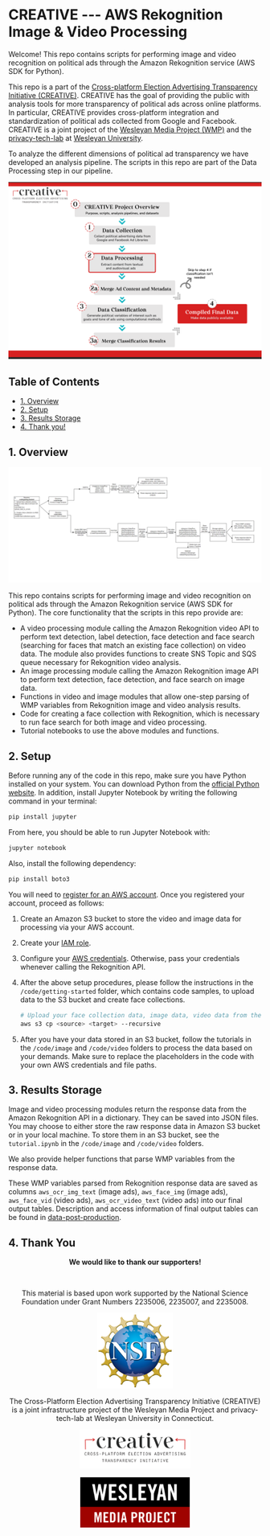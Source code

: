 # CREATIVE --- AWS Rekognition Image & Video Processing

Welcome! This repo contains scripts for performing image and video recognition on political ads through the Amazon Rekognition service (AWS SDK for Python).

This repo is a part of the [Cross-platform Election Advertising Transparency Initiative (CREATIVE)](https://www.creativewmp.com/). CREATIVE has the goal of providing the public with analysis tools for more transparency of political ads across online platforms. In particular, CREATIVE provides cross-platform integration and standardization of political ads collected from Google and Facebook. CREATIVE is a joint project of the [Wesleyan Media Project (WMP)](https://mediaproject.wesleyan.edu/) and the [privacy-tech-lab](https://privacytechlab.org/) at [Wesleyan University](https://www.wesleyan.edu).

To analyze the different dimensions of political ad transparency we have developed an analysis pipeline. The scripts in this repo are part of the Data Processing step in our pipeline.

![A picture of the repo pipeline](CREATIVE_step2_032524.png)

## Table of Contents

- [1. Overview](#1-overview)
- [2. Setup](#2-setup)
- [3. Results Storage](#3-results-storage)
- [4. Thank you!](#4-thank-you)

## 1. Overview

![rekognition-pipeline](rekognition-pipeline.png)

This repo contains scripts for performing image and video recognition on political ads through the Amazon Rekognition service (AWS SDK for Python). The core functionality that the scripts in this repo provide are:

- A video processing module calling the Amazon Rekognition video API to perform text detection, label detection, face detection and face search (searching for faces that match an existing face collection) on video data. The module also provides functions to create SNS Topic and SQS queue necessary for Rekognition video analysis.
- An image processing module calling the Amazon Rekognition image API to perform text detection, face detection, and face search on image data.
- Functions in video and image modules that allow one-step parsing of WMP variables from Rekognition image and video analysis results.
- Code for creating a face collection with Rekognition, which is necessary to run face search for both image and video processing.
- Tutorial notebooks to use the above modules and functions.

## 2. Setup

Before running any of the code in this repo, make sure you have Python installed on your system. You can download Python from the [official Python website](https://www.python.org/downloads/). In addition, install Jupyter Notebook by writing the following command in your terminal:

```bash
pip install jupyter
```

From here, you should be able to run Jupyter Notebook with:

```bash
jupyter notebook
```

Also, install the following dependency:

```bash
pip install boto3
```

You will need to [register for an AWS account](https://aws.amazon.com/). Once you registered your account, proceed as follows:

1. Create an Amazon S3 bucket to store the video and image data for processing via your AWS account.

2. Create your [IAM role](https://docs.aws.amazon.com/IAM/latest/UserGuide/id_roles.html).

3. Configure your [AWS credentials](https://docs.aws.amazon.com/cli/latest/userguide/cli-chap-configure.html). Otherwise, pass your credentials whenever calling the Rekognition API.

4. After the above setup procedures, please follow the instructions in the `/code/getting-started` folder, which contains code samples, to upload data to the S3 bucket and create face collections.

   ```bash
   # Upload your face collection data, image data, video data from their local paths to respective Amazon S3 bucket destinations
   aws s3 cp <source> <target> --recursive
   ```

5. After you have your data stored in an S3 bucket, follow the tutorials in the `/code/image` and `/code/video` folders to process the data based on your demands. Make sure to replace the placeholders in the code with your own AWS credentials and file paths.

## 3. Results Storage

Image and video processing modules return the response data from the Amazon Rekognition API in a dictionary. They can be saved into JSON files. You may choose to either store the raw response data in Amazon S3 bucket or in your local machine. To store them in an S3 bucket, see the `tutorial.ipynb` in the `/code/image` and `/code/video` folders.

We also provide helper functions that parse WMP variables from the response data.

These WMP variables parsed from Rekognition response data are saved as columns `aws_ocr_img_text` (image ads), `aws_face_img` (image ads), `aws_face_vid` (video ads), `aws_ocr_video_text` (video ads) into our final output tables. Description and access information of final output tables can be found in [data-post-production](https://github.com/Wesleyan-Media-Project/data-post-production/tree/main).

## 4. Thank You

<p align="center"><strong>We would like to thank our supporters!</strong></p><br>

<p align="center">This material is based upon work supported by the National Science Foundation under Grant Numbers 2235006, 2235007, and 2235008.</p>

<p align="center" style="display: flex; justify-content: center; align-items: center;">
  <a href="https://www.nsf.gov/awardsearch/showAward?AWD_ID=2235006">
    <img class="img-fluid" src="nsf.png" height="150px" alt="National Science Foundation Logo">
  </a>
</p>

<p align="center">The Cross-Platform Election Advertising Transparency Initiative (CREATIVE) is a joint infrastructure project of the Wesleyan Media Project and privacy-tech-lab at Wesleyan University in Connecticut.

<p align="center" style="display: flex; justify-content: center; align-items: center;">
  <a href="https://www.creativewmp.com/">
    <img class="img-fluid" src="CREATIVE_logo.png"  width="220px" alt="CREATIVE Logo">
  </a>
</p>

<p align="center" style="display: flex; justify-content: center; align-items: center;">
  <a href="https://mediaproject.wesleyan.edu/">
    <img src="wmp-logo.png" width="218px" height="100px" alt="Wesleyan Media Project logo">
  </a>
</p>
